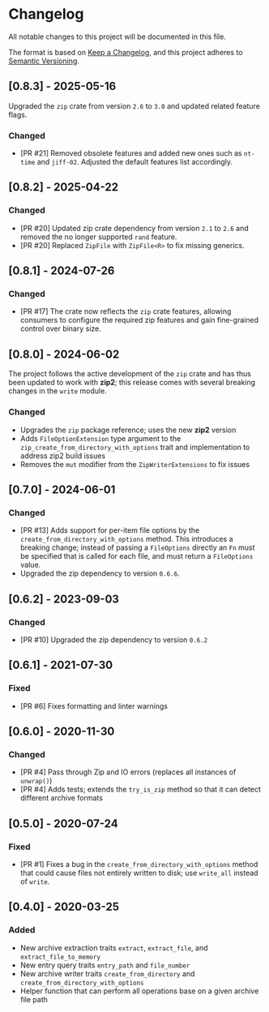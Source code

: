 # Changelog

All notable changes to this project will be documented in this file.

The format is based on [Keep a Changelog](https://keepachangelog.com/en/1.0.0/),
and this project adheres to [Semantic Versioning](https://semver.org/spec/v2.0.0.html).

## [0.8.3] - 2025-05-16

Upgraded the `zip` crate from version `2.6` to `3.0` and updated related feature flags.

### Changed

- [PR #21] Removed obsolete features and added new ones such as `nt-time` and `jiff-02`. Adjusted the default features list accordingly. 


## [0.8.2] - 2025-04-22

### Changed

- [PR #20] Updated zip crate dependency from version `2.1` to `2.6` and removed the no longer supported `rand` feature.
- [PR #20] Replaced `ZipFile` with `ZipFile<R>` to fix missing generics.


## [0.8.1] - 2024-07-26

### Changed

- [PR #17] The crate now reflects the `zip` crate features, allowing consumers to configure the required zip features and gain fine-grained control over binary size.


## [0.8.0] - 2024-06-02

The project follows the active development of the `zip` crate and has thus been updated to work with **zip2**; this release comes with several breaking changes in the `write` module.

### Changed

- Upgrades the `zip` package reference; uses the new **zip2** version
- Adds `FileOptionExtension` type argument to the `zip_create_from_directory_with_options` trait and implementation to address zip2 build issues
- Removes the `mut` modifier from the `ZipWriterExtensions` to fix issues


## [0.7.0] - 2024-06-01

### Changed

- [PR #13] Adds support for per-item file options by the `create_from_directory_with_options` method. This introduces a breaking change; instead of passing a `FileOptions` directly an `Fn` must be specified that is called for each file, and must return a `FileOptions` value.
- Upgraded the zip dependency to version `0.6.6`.


## [0.6.2] - 2023-09-03

### Changed

- [PR #10] Upgraded the zip dependency to version `0.6.2`


## [0.6.1] - 2021-07-30

### Fixed

- [PR #6] Fixes formatting and linter warnings


## [0.6.0] - 2020-11-30

### Changed

- [PR #4] Pass through Zip and IO errors (replaces all instances of `unwrap()`)
- [PR #4] Adds tests; extends the `try_is_zip`  method so that it can detect different archive formats


## [0.5.0] - 2020-07-24

### Fixed

- [PR #1] Fixes a bug in the `create_from_directory_with_options` method that could cause files not entirely written to disk; use `write_all` instead of `write`.


## [0.4.0] - 2020-03-25

### Added

- New archive extraction traits `extract`, `extract_file`, and `extract_file_to_memory`
- New entry query traits `entry_path` and `file_number`
- New archive writer traits `create_from_directory` and  `create_from_directory_with_options`
- Helper function that can perform all operations base on a given archive file path
